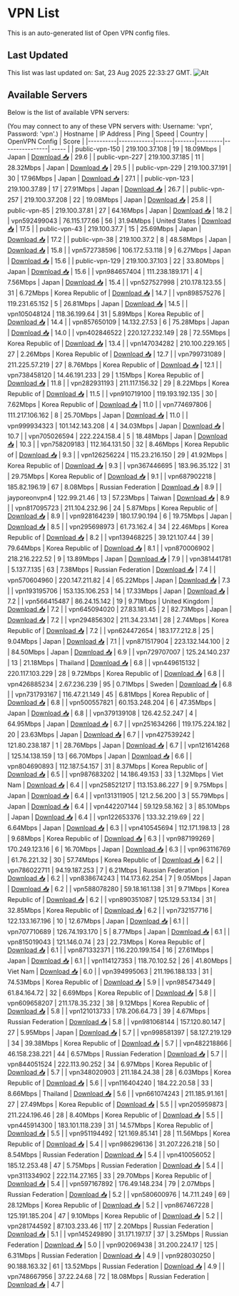 # VPN List

This is an auto-generated list of Open VPN config files.

## Last Updated

This list was last updated on: Sat, 23 Aug 2025 22:33:27 GMT.
![Alt](https://repobeats.axiom.co/api/embed/186b98318ef1479477931607c1ad7d823f12451f.svg "Repobeats analytics image")

## Available Servers

Below is the list of available VPN servers:

(You may connect to any of these VPN servers with: Username: 'vpn', Password: 'vpn'.)
| Hostname | IP Address | Ping | Speed | Country | OpenVPN Config | Score |
|----------|------------|------|-------|---------|----------------| ----- |
| public-vpn-150 | 219.100.37.108 | 19 | 18.09Mbps | Japan | [Download 📥](./configs/server_0_JP.ovpn) | 29.6 |
| public-vpn-227 | 219.100.37.185 | 11 | 28.32Mbps | Japan | [Download 📥](./configs/server_1_JP.ovpn) | 29.5 |
| public-vpn-229 | 219.100.37.191 | 30 | 17.96Mbps | Japan | [Download 📥](./configs/server_2_JP.ovpn) | 27.1 |
| public-vpn-123 | 219.100.37.89 | 17 | 27.91Mbps | Japan | [Download 📥](./configs/server_3_JP.ovpn) | 26.7 |
| public-vpn-257 | 219.100.37.208 | 22 | 19.08Mbps | Japan | [Download 📥](./configs/server_4_JP.ovpn) | 25.8 |
| public-vpn-85 | 219.100.37.81 | 27 | 64.16Mbps | Japan | [Download 📥](./configs/server_5_JP.ovpn) | 18.2 |
| vpn592499043 | 76.115.177.66 | 56 | 31.94Mbps | United States | [Download 📥](./configs/server_6_US.ovpn) | 17.5 |
| public-vpn-43 | 219.100.37.7 | 15 | 25.69Mbps | Japan | [Download 📥](./configs/server_7_JP.ovpn) | 17.2 |
| public-vpn-38 | 219.100.37.2 | 8 | 48.58Mbps | Japan | [Download 📥](./configs/server_8_JP.ovpn) | 15.8 |
| vpn572738596 | 106.172.53.118 | 9 | 6.27Mbps | Japan | [Download 📥](./configs/server_9_JP.ovpn) | 15.6 |
| public-vpn-129 | 219.100.37.103 | 22 | 33.80Mbps | Japan | [Download 📥](./configs/server_10_JP.ovpn) | 15.6 |
| vpn984657404 | 111.238.189.171 | 4 | 7.56Mbps | Japan | [Download 📥](./configs/server_11_JP.ovpn) | 15.4 |
| vpn527527998 | 210.178.123.55 | 31 | 6.72Mbps | Korea Republic of | [Download 📥](./configs/server_12_KR.ovpn) | 14.7 |
| vpn898575276 | 119.231.65.152 | 5 | 26.81Mbps | Japan | [Download 📥](./configs/server_13_JP.ovpn) | 14.5 |
| vpn105048124 | 118.36.199.64 | 31 | 5.89Mbps | Korea Republic of | [Download 📥](./configs/server_14_KR.ovpn) | 14.4 |
| vpn857650109 | 14.132.27.53 | 6 | 75.28Mbps | Japan | [Download 📥](./configs/server_15_JP.ovpn) | 14.0 |
| vpn402846522 | 220.127.232.149 | 28 | 72.55Mbps | Korea Republic of | [Download 📥](./configs/server_16_KR.ovpn) | 13.4 |
| vpn147034282 | 210.100.229.165 | 27 | 2.26Mbps | Korea Republic of | [Download 📥](./configs/server_17_KR.ovpn) | 12.7 |
| vpn799731089 | 211.225.57.219 | 27 | 8.76Mbps | Korea Republic of | [Download 📥](./configs/server_18_KR.ovpn) | 12.1 |
| vpn738458120 | 14.46.191.233 | 29 | 1.15Mbps | Korea Republic of | [Download 📥](./configs/server_19_KR.ovpn) | 11.8 |
| vpn282931193 | 211.117.156.32 | 29 | 8.22Mbps | Korea Republic of | [Download 📥](./configs/server_20_KR.ovpn) | 11.5 |
| vpn910719100 | 119.193.192.135 | 30 | 7.62Mbps | Korea Republic of | [Download 📥](./configs/server_21_KR.ovpn) | 11.0 |
| vpn774697806 | 111.217.106.162 | 8 | 25.70Mbps | Japan | [Download 📥](./configs/server_22_JP.ovpn) | 11.0 |
| vpn999934323 | 101.142.143.208 | 4 | 34.03Mbps | Japan | [Download 📥](./configs/server_23_JP.ovpn) | 10.7 |
| vpn705026594 | 222.224.158.4 | 5 | 18.48Mbps | Japan | [Download 📥](./configs/server_24_JP.ovpn) | 10.3 |
| vpn758209183 | 112.164.131.50 | 32 | 8.46Mbps | Korea Republic of | [Download 📥](./configs/server_25_KR.ovpn) | 9.3 |
| vpn126256224 | 115.23.216.150 | 29 | 41.92Mbps | Korea Republic of | [Download 📥](./configs/server_26_KR.ovpn) | 9.3 |
| vpn367446695 | 183.96.35.122 | 31 | 29.75Mbps | Korea Republic of | [Download 📥](./configs/server_27_KR.ovpn) | 9.1 |
| vpn687902218 | 185.82.196.19 | 67 | 8.08Mbps | Russian Federation | [Download 📥](./configs/server_28_RU.ovpn) | 8.9 |
| jayporeonvpn4 | 122.99.21.46 | 13 | 57.23Mbps | Taiwan | [Download 📥](./configs/server_29_TW.ovpn) | 8.9 |
| vpn817095723 | 211.104.232.96 | 24 | 5.87Mbps | Korea Republic of | [Download 📥](./configs/server_30_KR.ovpn) | 8.9 |
| vpn928164239 | 180.17.90.194 | 6 | 19.75Mbps | Japan | [Download 📥](./configs/server_31_JP.ovpn) | 8.5 |
| vpn295698973 | 61.73.162.4 | 34 | 22.46Mbps | Korea Republic of | [Download 📥](./configs/server_32_KR.ovpn) | 8.2 |
| vpn139468225 | 39.121.107.44 | 39 | 79.64Mbps | Korea Republic of | [Download 📥](./configs/server_33_KR.ovpn) | 8.1 |
| vpn870006902 | 218.216.222.52 | 9 | 13.89Mbps | Japan | [Download 📥](./configs/server_34_JP.ovpn) | 7.9 |
| vpn381441781 | 5.137.7.135 | 63 | 7.38Mbps | Russian Federation | [Download 📥](./configs/server_35_RU.ovpn) | 7.4 |
| vpn570604960 | 220.147.211.82 | 4 | 65.22Mbps | Japan | [Download 📥](./configs/server_36_JP.ovpn) | 7.3 |
| vpn193195706 | 153.135.106.253 | 14 | 17.33Mbps | Japan | [Download 📥](./configs/server_37_JP.ovpn) | 7.2 |
| vpn566415487 | 86.24.15.142 | 19 | 9.71Mbps | United Kingdom | [Download 📥](./configs/server_38_GB.ovpn) | 7.2 |
| vpn645094020 | 27.83.181.45 | 2 | 82.73Mbps | Japan | [Download 📥](./configs/server_39_JP.ovpn) | 7.2 |
| vpn294856302 | 211.34.23.141 | 28 | 2.74Mbps | Korea Republic of | [Download 📥](./configs/server_40_KR.ovpn) | 7.2 |
| vpn624472654 | 183.177.212.8 | 25 | 9.04Mbps | Japan | [Download 📥](./configs/server_41_JP.ovpn) | 7.1 |
| vpn871517904 | 223.132.144.100 | 2 | 84.50Mbps | Japan | [Download 📥](./configs/server_42_JP.ovpn) | 6.9 |
| vpn729707007 | 125.24.140.237 | 13 | 21.18Mbps | Thailand | [Download 📥](./configs/server_43_TH.ovpn) | 6.8 |
| vpn449615132 | 220.117.103.229 | 28 | 9.72Mbps | Korea Republic of | [Download 📥](./configs/server_44_KR.ovpn) | 6.8 |
| vpn426885234 | 2.67.236.239 | 95 | 0.71Mbps | Sweden | [Download 📥](./configs/server_45_SE.ovpn) | 6.8 |
| vpn731793167 | 116.47.21.149 | 45 | 6.81Mbps | Korea Republic of | [Download 📥](./configs/server_46_KR.ovpn) | 6.8 |
| vpn500557821 | 60.153.248.204 | 6 | 47.35Mbps | Japan | [Download 📥](./configs/server_47_JP.ovpn) | 6.8 |
| vpn379139108 | 126.42.52.247 | 4 | 64.95Mbps | Japan | [Download 📥](./configs/server_48_JP.ovpn) | 6.7 |
| vpn251634266 | 119.175.224.182 | 20 | 23.63Mbps | Japan | [Download 📥](./configs/server_49_JP.ovpn) | 6.7 |
| vpn427539242 | 121.80.238.187 | 1 | 28.76Mbps | Japan | [Download 📥](./configs/server_50_JP.ovpn) | 6.7 |
| vpn121614268 | 125.14.138.159 | 13 | 66.70Mbps | Japan | [Download 📥](./configs/server_51_JP.ovpn) | 6.6 |
| vpn804690893 | 112.187.54.157 | 31 | 8.37Mbps | Korea Republic of | [Download 📥](./configs/server_52_KR.ovpn) | 6.5 |
| vpn987683202 | 14.186.49.153 | 33 | 1.32Mbps | Viet Nam | [Download 📥](./configs/server_53_VN.ovpn) | 6.4 |
| vpn258521217 | 113.153.86.227 | 9 | 9.75Mbps | Japan | [Download 📥](./configs/server_54_JP.ovpn) | 6.4 |
| vpn131311905 | 121.2.56.200 | 3 | 55.79Mbps | Japan | [Download 📥](./configs/server_55_JP.ovpn) | 6.4 |
| vpn442207144 | 59.129.58.162 | 3 | 85.10Mbps | Japan | [Download 📥](./configs/server_56_JP.ovpn) | 6.4 |
| vpn122653376 | 133.32.219.69 | 22 | 6.64Mbps | Japan | [Download 📥](./configs/server_57_JP.ovpn) | 6.3 |
| vpn410545694 | 112.171.198.13 | 28 | 9.68Mbps | Korea Republic of | [Download 📥](./configs/server_58_KR.ovpn) | 6.3 |
| vpn987199269 | 170.249.123.16 | 6 | 16.70Mbps | Japan | [Download 📥](./configs/server_59_JP.ovpn) | 6.3 |
| vpn963116769 | 61.76.221.32 | 30 | 57.74Mbps | Korea Republic of | [Download 📥](./configs/server_60_KR.ovpn) | 6.2 |
| vpn786022711 | 94.19.187.253 | 7 | 6.21Mbps | Russian Federation | [Download 📥](./configs/server_61_RU.ovpn) | 6.2 |
| vpn838674243 | 114.173.62.254 | 7 | 9.05Mbps | Japan | [Download 📥](./configs/server_62_JP.ovpn) | 6.2 |
| vpn588078280 | 59.18.161.138 | 31 | 9.71Mbps | Korea Republic of | [Download 📥](./configs/server_63_KR.ovpn) | 6.2 |
| vpn890351087 | 125.129.53.134 | 31 | 32.85Mbps | Korea Republic of | [Download 📥](./configs/server_64_KR.ovpn) | 6.2 |
| vpn732157716 | 122.133.167.196 | 10 | 12.67Mbps | Japan | [Download 📥](./configs/server_65_JP.ovpn) | 6.1 |
| vpn707710689 | 126.74.193.170 | 5 | 8.77Mbps | Japan | [Download 📥](./configs/server_66_JP.ovpn) | 6.1 |
| vpn815019043 | 121.146.0.74 | 23 | 22.73Mbps | Korea Republic of | [Download 📥](./configs/server_67_KR.ovpn) | 6.1 |
| vpn871332371 | 116.220.199.154 | 16 | 27.61Mbps | Japan | [Download 📥](./configs/server_68_JP.ovpn) | 6.1 |
| vpn114127353 | 118.70.102.52 | 26 | 41.80Mbps | Viet Nam | [Download 📥](./configs/server_69_VN.ovpn) | 6.0 |
| vpn394995063 | 211.196.188.133 | 31 | 74.53Mbps | Korea Republic of | [Download 📥](./configs/server_70_KR.ovpn) | 5.9 |
| vpn985473449 | 61.84.164.72 | 32 | 6.69Mbps | Korea Republic of | [Download 📥](./configs/server_71_KR.ovpn) | 5.8 |
| vpn609658207 | 211.178.35.232 | 38 | 9.12Mbps | Korea Republic of | [Download 📥](./configs/server_72_KR.ovpn) | 5.8 |
| vpn121013733 | 178.206.64.73 | 39 | 4.67Mbps | Russian Federation | [Download 📥](./configs/server_73_RU.ovpn) | 5.8 |
| vpn981068144 | 157.120.80.147 | 27 | 5.95Mbps | Japan | [Download 📥](./configs/server_74_JP.ovpn) | 5.7 |
| vpn998581397 | 58.127.219.129 | 34 | 39.38Mbps | Korea Republic of | [Download 📥](./configs/server_75_KR.ovpn) | 5.7 |
| vpn482218866 | 46.158.238.221 | 44 | 6.57Mbps | Russian Federation | [Download 📥](./configs/server_76_RU.ovpn) | 5.7 |
| vpn844051524 | 222.113.90.252 | 34 | 6.97Mbps | Korea Republic of | [Download 📥](./configs/server_77_KR.ovpn) | 5.7 |
| vpn348020903 | 211.184.24.38 | 28 | 6.03Mbps | Korea Republic of | [Download 📥](./configs/server_78_KR.ovpn) | 5.6 |
| vpn116404240 | 184.22.20.58 | 33 | 8.66Mbps | Thailand | [Download 📥](./configs/server_79_TH.ovpn) | 5.6 |
| vpn661074243 | 211.185.91.161 | 27 | 27.49Mbps | Korea Republic of | [Download 📥](./configs/server_80_KR.ovpn) | 5.5 |
| vpn205959873 | 211.224.196.46 | 28 | 8.40Mbps | Korea Republic of | [Download 📥](./configs/server_81_KR.ovpn) | 5.5 |
| vpn445914300 | 183.101.118.239 | 31 | 14.57Mbps | Korea Republic of | [Download 📥](./configs/server_82_KR.ovpn) | 5.5 |
| vpn951194492 | 121.169.85.141 | 28 | 11.56Mbps | Korea Republic of | [Download 📥](./configs/server_83_KR.ovpn) | 5.4 |
| vpn986296136 | 31.207.226.218 | 50 | 8.54Mbps | Russian Federation | [Download 📥](./configs/server_84_RU.ovpn) | 5.4 |
| vpn410056052 | 185.12.253.48 | 47 | 5.75Mbps | Russian Federation | [Download 📥](./configs/server_85_RU.ovpn) | 5.4 |
| vpn311334902 | 222.114.27.165 | 33 | 29.70Mbps | Korea Republic of | [Download 📥](./configs/server_86_KR.ovpn) | 5.4 |
| vpn597167892 | 176.49.148.234 | 79 | 2.07Mbps | Russian Federation | [Download 📥](./configs/server_87_RU.ovpn) | 5.2 |
| vpn580600976 | 14.7.11.249 | 69 | 28.12Mbps | Korea Republic of | [Download 📥](./configs/server_88_KR.ovpn) | 5.2 |
| vpn867467228 | 125.191.185.204 | 47 | 9.10Mbps | Korea Republic of | [Download 📥](./configs/server_89_KR.ovpn) | 5.2 |
| vpn281744592 | 87.103.233.46 | 117 | 2.20Mbps | Russian Federation | [Download 📥](./configs/server_90_RU.ovpn) | 5.1 |
| vpn145249890 | 31.171.197.17 | 37 | 3.25Mbps | Russian Federation | [Download 📥](./configs/server_91_RU.ovpn) | 5.0 |
| vpn902069438 | 31.200.224.17 | 125 | 6.31Mbps | Russian Federation | [Download 📥](./configs/server_92_RU.ovpn) | 4.9 |
| vpn928030250 | 90.188.163.32 | 61 | 13.52Mbps | Russian Federation | [Download 📥](./configs/server_93_RU.ovpn) | 4.9 |
| vpn748667956 | 37.22.24.68 | 72 | 18.08Mbps | Russian Federation | [Download 📥](./configs/server_94_RU.ovpn) | 4.7 |

